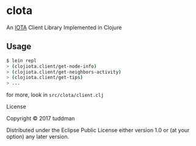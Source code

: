 # clota

An [IOTA](https://iota.org) Client Library Implemented in Clojure

## Usage

```bash
$ lein repl
> (clojiota.client/get-node-info)
> (clojiota.client/get-neighbors-activity)
> (clojiota.client/get-tips)
> ...
```

for more, look in `src/clota/client.clj`


License

Copyright © 2017 tuddman

Distributed under the Eclipse Public License either version 1.0 or (at
your option) any later version.

